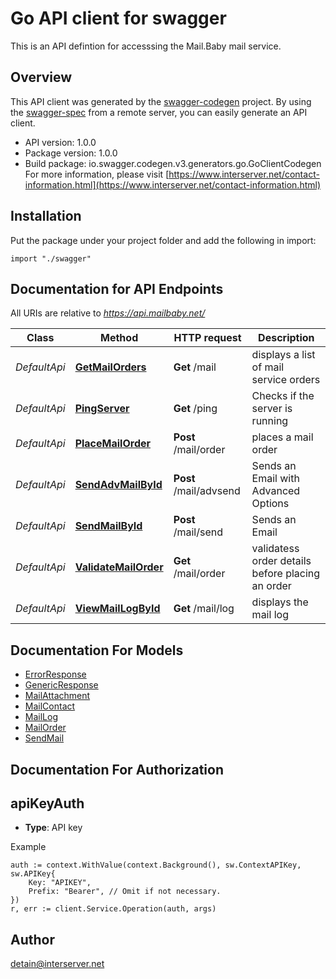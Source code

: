 # Go API client for swagger

This is an API defintion for accesssing the Mail.Baby mail service.

## Overview
This API client was generated by the [swagger-codegen](https://github.com/swagger-api/swagger-codegen) project.  By using the [swagger-spec](https://github.com/swagger-api/swagger-spec) from a remote server, you can easily generate an API client.

- API version: 1.0.0
- Package version: 1.0.0
- Build package: io.swagger.codegen.v3.generators.go.GoClientCodegen
For more information, please visit [https://www.interserver.net/contact-information.html](https://www.interserver.net/contact-information.html)

## Installation
Put the package under your project folder and add the following in import:
```golang
import "./swagger"
```

## Documentation for API Endpoints

All URIs are relative to *https://api.mailbaby.net/*

Class | Method | HTTP request | Description
------------ | ------------- | ------------- | -------------
*DefaultApi* | [**GetMailOrders**](docs/DefaultApi.md#getmailorders) | **Get** /mail | displays a list of mail service orders
*DefaultApi* | [**PingServer**](docs/DefaultApi.md#pingserver) | **Get** /ping | Checks if the server is running
*DefaultApi* | [**PlaceMailOrder**](docs/DefaultApi.md#placemailorder) | **Post** /mail/order | places a mail order
*DefaultApi* | [**SendAdvMailById**](docs/DefaultApi.md#sendadvmailbyid) | **Post** /mail/advsend | Sends an Email with Advanced Options
*DefaultApi* | [**SendMailById**](docs/DefaultApi.md#sendmailbyid) | **Post** /mail/send | Sends an Email
*DefaultApi* | [**ValidateMailOrder**](docs/DefaultApi.md#validatemailorder) | **Get** /mail/order | validatess order details before placing an order
*DefaultApi* | [**ViewMailLogById**](docs/DefaultApi.md#viewmaillogbyid) | **Get** /mail/log | displays the mail log

## Documentation For Models

 - [ErrorResponse](docs/ErrorResponse.md)
 - [GenericResponse](docs/GenericResponse.md)
 - [MailAttachment](docs/MailAttachment.md)
 - [MailContact](docs/MailContact.md)
 - [MailLog](docs/MailLog.md)
 - [MailOrder](docs/MailOrder.md)
 - [SendMail](docs/SendMail.md)

## Documentation For Authorization

## apiKeyAuth
- **Type**: API key 

Example
```golang
auth := context.WithValue(context.Background(), sw.ContextAPIKey, sw.APIKey{
	Key: "APIKEY",
	Prefix: "Bearer", // Omit if not necessary.
})
r, err := client.Service.Operation(auth, args)
```

## Author

detain@interserver.net
